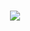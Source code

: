 <h1 align="center">
  <a href="https://git.io/typing-svg">
        <img src="https://readme-typing-svg.herokuapp.com?color=%23F7630C&size=30&duration=3500&center=true&lines=Hello!;My+name+is+Georgi.;Welcome+to+my+profile.">
</h1>
